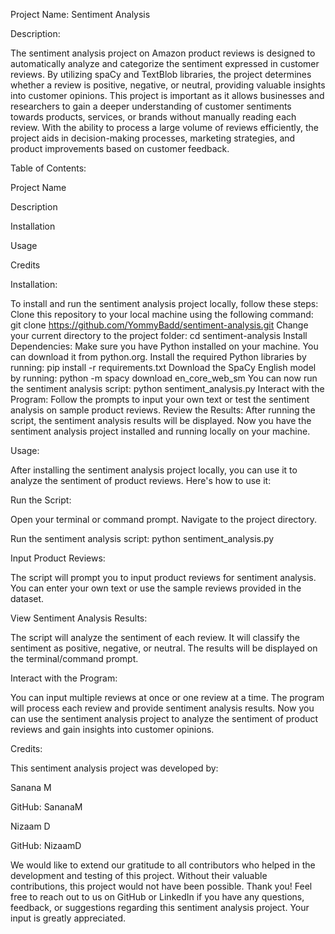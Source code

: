 Project Name: Sentiment Analysis

Description:

The sentiment analysis project on Amazon product reviews is designed to automatically analyze and categorize the sentiment expressed in customer reviews. By utilizing spaCy and TextBlob libraries, the project determines whether a review is positive, negative, or neutral, providing valuable insights into customer opinions. This project is important as it allows businesses and researchers to gain a deeper understanding of customer sentiments towards products, services, or brands without manually reading each review. With the ability to process a large volume of reviews efficiently, the project aids in decision-making processes, marketing strategies, and product improvements based on customer feedback.

Table of Contents:

Project Name

Description

Installation

Usage

Credits

Installation:

To install and run the sentiment analysis project locally, follow these steps:
Clone this repository to your local machine using the following command:
git clone https://github.com/YommyBadd/sentiment-analysis.git
Change your current directory to the project folder:
cd sentiment-analysis
Install Dependencies:
Make sure you have Python installed on your machine. You can download it from python.org.
Install the required Python libraries by running:
pip install -r requirements.txt
Download the SpaCy English model by running:
python -m spacy download en_core_web_sm
You can now run the sentiment analysis script:
python sentiment_analysis.py
Interact with the Program:
Follow the prompts to input your own text or test the sentiment analysis on sample product reviews.
Review the Results:
After running the script, the sentiment analysis results will be displayed.
Now you have the sentiment analysis project installed and running locally on your machine.

Usage:

After installing the sentiment analysis project locally, you can use it to analyze the sentiment of product reviews. Here's how to use it:

Run the Script:

Open your terminal or command prompt.
Navigate to the project directory.

Run the sentiment analysis script:
python sentiment_analysis.py

Input Product Reviews:

The script will prompt you to input product reviews for sentiment analysis.
You can enter your own text or use the sample reviews provided in the dataset.

View Sentiment Analysis Results:

The script will analyze the sentiment of each review.
It will classify the sentiment as positive, negative, or neutral.
The results will be displayed on the terminal/command prompt.

Interact with the Program:

You can input multiple reviews at once or one review at a time.
The program will process each review and provide sentiment analysis results.
Now you can use the sentiment analysis project to analyze the sentiment of product reviews and gain insights into customer opinions.

Credits:

This sentiment analysis project was developed by:

Sanana M

GitHub: SananaM

Nizaam D

GitHub: NizaamD

We would like to extend our gratitude to all contributors who helped in the development and testing of this project. Without their valuable contributions, this project would not have been possible. Thank you!
Feel free to reach out to us on GitHub or LinkedIn if you have any questions, feedback, or suggestions regarding this sentiment analysis project. Your input is greatly appreciated.

